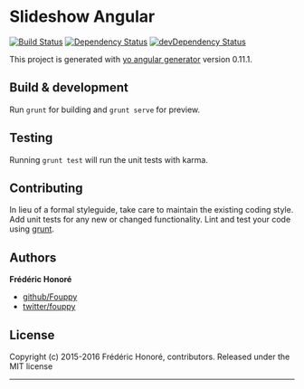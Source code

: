 # Slideshow Angular

[![Build Status](https://secure.travis-ci.org/Fouppy/slideshow-angular.png?branch=master)](https://travis-ci.org/Fouppy/slideshow-angular)
[![Dependency Status](https://david-dm.org/Fouppy/slideshow-angular.svg)](https://david-dm.org/Fouppy/slideshow-angular)
[![devDependency Status](https://david-dm.org/Fouppy/slideshow-angular/dev-status.svg)](https://david-dm.org/Fouppy/slideshow-angular#info=devDependencies)

This project is generated with [yo angular generator](https://github.com/yeoman/generator-angular)
version 0.11.1.

## Build & development

Run `grunt` for building and `grunt serve` for preview.

## Testing

Running `grunt test` will run the unit tests with karma.

## Contributing
In lieu of a formal styleguide, take care to maintain the existing coding style. Add unit tests for any new or changed functionality. Lint and test your code using [grunt](http://gruntjs.com/).


## Authors

**Frédéric Honoré**

+ [github/Fouppy](https://github.com/Fouppy)
+ [twitter/fouppy](http://twitter.com/fouppy)


## License
Copyright (c) 2015-2016 Frédéric Honoré, contributors.
Released under the MIT license

***
